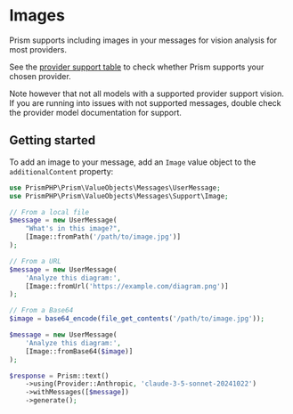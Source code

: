 # Images

Prism supports including images in your messages for vision analysis for most providers.

See the [provider support table](/getting-started/introduction.html#provider-support) to check whether Prism supports your chosen provider.

Note however that not all models with a supported provider support vision. If you are running into issues with not supported messages, double check the provider model documentation for support.

## Getting started

To add an image to your message, add an `Image` value object to the `additionalContent` property:

```php
use PrismPHP\Prism\ValueObjects\Messages\UserMessage;
use PrismPHP\Prism\ValueObjects\Messages\Support\Image;

// From a local file
$message = new UserMessage(
    "What's in this image?",
    [Image::fromPath('/path/to/image.jpg')]
);

// From a URL
$message = new UserMessage(
    'Analyze this diagram:',
    [Image::fromUrl('https://example.com/diagram.png')]
);

// From a Base64
$image = base64_encode(file_get_contents('/path/to/image.jpg'));

$message = new UserMessage(
    'Analyze this diagram:',
    [Image::fromBase64($image)]
);

$response = Prism::text()
    ->using(Provider::Anthropic, 'claude-3-5-sonnet-20241022')
    ->withMessages([$message])
    ->generate();
```